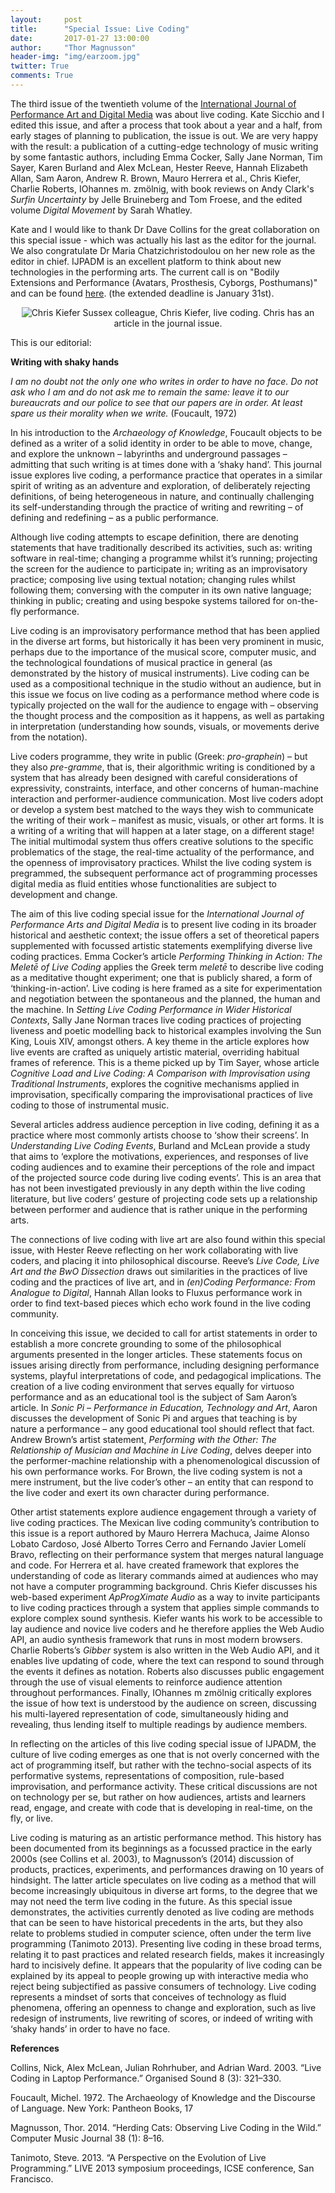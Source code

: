 ```yaml
---
layout:     post
title:      "Special Issue: Live Coding"
date:       2017-01-27 13:00:00
author:     "Thor Magnusson"
header-img: "img/earzoom.jpg"
twitter: True
comments: True
---
```


The third issue of the twentieth volume of the <a href="http://www.tandfonline.com/toc/rpdm20/12/2?nav=tocList">International Journal of Performance Art and Digital Media</a> was about live coding. Kate Sicchio and I edited this issue, and after a process that took about a year and a half, from early stages of planning to publication, the issue is out. We are very happy with the result: a publication of a cutting-edge technology of music writing by some fantastic authors, including Emma Cocker, Sally Jane Norman, Tim Sayer, Karen Burland and Alex McLean, Hester Reeve, Hannah Elizabeth Allan, Sam Aaron, Andrew R. Brown, Mauro Herrera et al., Chris Kiefer, Charlie Roberts, IOhannes m. zmölnig, with book reviews on Andy Clark's <i>Surfin Uncertainty</i> by Jelle Bruineberg and Tom Froese, and the edited volume <i>Digital Movement</i> by Sarah Whatley.

Kate and I would like to thank Dr Dave Collins for the great collaboration on this special issue - which was actually his last as the editor for the journal. We also congratulate Dr Maria Chatzichristodoulou on her new role as the editor in chief. IJPADM is an excellent platform to think about new technologies in the performing arts. The current call is on "Bodily Extensions and Performance (Avatars, Prosthesis, Cyborgs, Posthumans)" and can be found <a href="http://explore.tandfonline.com/pages/cfp/rpdm-special-issue-call-for-papers">here</a>. (the extended deadline is January 31st).

<p><center><img src="{{ site.baseurl }}/img/chriskiefer.jpg" alt="Chris Kiefer">
<span class="caption text-muted">Sussex colleague, Chris Kiefer, live coding. Chris has an article in the journal issue.</span></center></p>

This is our editorial:


<b>Writing with shaky hands</b>

<cite>I am no doubt not the only one who writes in order to have no face. Do not ask who I am and do not ask me to remain the same: leave it to our bureaucrats and our police to see that our papers are in order. At least spare us their morality when we write.</cite> (Foucault, 1972)

In his introduction to the <i>Archaeology of Knowledge</i>, Foucault objects to be defined as a writer of a solid identity in order to be able to move, change, and explore the unknown – labyrinths and underground passages – admitting that such writing is at times done with a ‘shaky hand’. This journal issue explores live coding, a performance practice that operates in a similar spirit of writing as an adventure and exploration, of deliberately rejecting definitions, of being heterogeneous in nature, and continually challenging its self-understanding through the practice of writing and rewriting – of defining and redefining – as a public performance.

Although live coding attempts to escape definition, there are denoting statements that have traditionally described its activities, such as: writing software in real-time; changing a programme whilst it’s running; projecting the screen for the audience to participate in; writing as an improvisatory practice; composing live using textual notation; changing rules whilst following them; conversing with the computer in its own native language; thinking in public; creating and using bespoke systems tailored for on-the-fly performance.

Live coding is an improvisatory performance method that has been applied in the diverse art forms, but historically it has been very prominent in music, perhaps due to the importance of the musical score, computer music, and the technological foundations of musical practice in general (as demonstrated by the history of musical instruments). Live coding can be used as a compositional technique in the studio without an audience, but in this issue we focus on live coding as a performance method where code is typically projected on the wall for the audience to engage with – observing the thought process and the composition as it happens, as well as partaking in interpretation (understanding how sounds, visuals, or movements derive from the notation).

Live coders programme, they write in public (Greek: <i>pro-graphein</i>) – but they also <i>pre-gramme</i>, that is, their algorithmic writing is conditioned by a system that has already been designed with careful considerations of expressivity, constraints, interface, and other concerns of human-machine interaction and performer-audience communication. Most live coders adopt or develop a system best matched to the ways they wish to communicate the writing of their work – manifest as music, visuals, or other art forms. It is a writing of a writing that will happen at a later stage, on a different stage! The initial multimodal system thus offers creative solutions to the specific problematics of the stage, the real-time actuality of the performance, and the openness of improvisatory practices. Whilst the live coding system is pregrammed, the subsequent performance act of programming processes digital media as fluid entities whose functionalities are subject to development and change.

The aim of this live coding special issue for the <i>International Journal of Performance Arts and Digital Media</i> is to present live coding in its broader historical and aesthetic context; the issue offers a set of theoretical papers supplemented with focussed artistic statements exemplifying diverse live coding practices. Emma Cocker’s article <i>Performing Thinking in Action: The Meletē of Live Coding</i> applies the Greek term <i>meletē</i> to describe live coding as a meditative thought experiment; one that is publicly shared, a form of ‘thinking-in-action’. Live coding is here framed as a site for experimentation and negotiation between the spontaneous and the planned, the human and the machine. In <i>Setting Live Coding Performance in Wider Historical Contexts</i>, Sally Jane Norman traces live coding practices of projecting liveness and poetic modelling back to historical examples involving the Sun King, Louis XIV, amongst others. A key theme in the article explores how live events are crafted as uniquely artistic material, overriding habitual frames of reference. This is a theme picked up by Tim Sayer, whose article <i>Cognitive Load and Live Coding: A Comparison with Improvisation using Traditional Instruments</i>, explores the cognitive mechanisms applied in improvisation, specifically comparing the improvisational practices of live coding to those of instrumental music.

Several articles address audience perception in live coding, defining it as a practice where most commonly artists choose to ‘show their screens’. In <i>Understanding Live Coding Events</i>, Burland and McLean provide a study that aims to ‘explore the motivations, experiences, and responses of live coding audiences and to examine their perceptions of the role and impact of the projected source code during live coding events’. This is an area that has not been investigated previously in any depth within the live coding literature, but live coders’ gesture of projecting code sets up a relationship between performer and audience that is rather unique in the performing arts.

The connections of live coding with live art are also found within this special issue, with Hester Reeve reflecting on her work collaborating with live coders, and placing it into philosophical discourse. Reeve’s <i>Live Code, Live Art and the BwO Dissection</i> draws out similarities in the practices of live coding and the practices of live art, and in <i>(en)Coding Performance: From Analogue to Digital</i>, Hannah Allan looks to Fluxus performance work in order to find text-based pieces which echo work found in the live coding community.

In conceiving this issue, we decided to call for artist statements in order to establish a more concrete grounding to some of the philosophical arguments presented in the longer articles. These statements focus on issues arising directly from performance, including designing performance systems, playful interpretations of code, and pedagogical implications. The creation of a live coding environment that serves equally for virtuoso performance and as an educational tool is the subject of Sam Aaron’s article. In <i>Sonic Pi – Performance in Education, Technology and Art</i>, Aaron discusses the development of Sonic Pi and argues that teaching is by nature a performance – any good educational tool should reflect that fact. Andrew Brown’s artist statement, <i>Performing with the Other: The Relationship of Musician and Machine in Live Coding</i>, delves deeper into the performer-machine relationship with a phenomenological discussion of his own performance works. For Brown, the live coding system is not a mere instrument, but the live coder’s other – an entity that can respond to the live coder and exert its own character during performance.

Other artist statements explore audience engagement through a variety of live coding practices. The Mexican live coding community’s contribution to this issue is a report authored by Mauro Herrera Machuca, Jaime Alonso Lobato Cardoso, José Alberto Torres Cerro and Fernando Javier Lomelí Bravo, reflecting on their performance system that merges natural language and code. For Herrera et al. have created framework that explores the understanding of code as literary commands aimed at audiences who may not have a computer programming background. Chris Kiefer discusses his web-based experiment <i>ApProgXimate Audio</i> as a way to invite participants to live coding practices through a system that applies simple commands to explore complex sound synthesis. Kiefer wants his work to be accessible to lay audience and novice live coders and he therefore applies the Web Audio API, an audio synthesis framework that runs in most modern browsers. Charlie Roberts’s <i>Gibber</i> system is also written in the Web Audio API, and it enables live updating of code, where the text can respond to sound through the events it defines as notation. Roberts also discusses public engagement through the use of visual elements to reinforce audience attention throughout performances. Finally, IOhannes m zmölnig critically explores the issue of how text is understood by the audience on screen, discussing his multi-layered representation of code, simultaneously hiding and revealing, thus lending itself to multiple readings by audience members.

In reflecting on the articles of this live coding special issue of IJPADM, the culture of live coding emerges as one that is not overly concerned with the act of programming itself, but rather with the techno-social aspects of its performative systems, representations of composition, rule-based improvisation, and performance activity. These critical discussions are not on technology per se, but rather on how audiences, artists and learners read, engage, and create with code that is developing in real-time, on the fly, or live.

Live coding is maturing as an artistic performance method. This history has been documented from its beginnings as a focussed practice in the early 2000s (see Collins et al. 2003), to Magnusson’s (2014) discussion of products, practices, experiments, and performances drawing on 10 years of hindsight. The latter article speculates on live coding as a method that will become increasingly ubiquitous in diverse art forms, to the degree that we may not need the term live coding in the future. As this special issue demonstrates, the activities currently denoted as live coding are methods that can be seen to have historical precedents in the arts, but they also relate to problems studied in computer science, often under the term live programming (Tanimoto 2013). Presenting live coding in these broad terms, relating it to past practices and related research fields, makes it increasingly hard to incisively define. It appears that the popularity of live coding can be explained by its appeal to people growing up with interactive media who reject being subjectified as passive consumers of technology. Live coding represents a mindset of sorts that conceives of technology as fluid phenomena, offering an openness to change and exploration, such as live redesign of instruments, live rewriting of scores, or indeed of writing with ‘shaky hands’ in order to have no face.

<b>References</b>

Collins, Nick, Alex McLean, Julian Rohrhuber, and Adrian Ward. 2003. “Live Coding in Laptop Performance.” Organised Sound 8 (3): 321–330.

Foucault, Michel. 1972. The Archaeology of Knowledge and the Discourse of Language. New York: Pantheon Books, 17

Magnusson, Thor. 2014. “Herding Cats: Observing Live Coding in the Wild.” Computer Music Journal 38 (1): 8–16.

Tanimoto, Steve. 2013. “A Perspective on the Evolution of Live Programming.” LIVE 2013 symposium proceedings, ICSE conference, San Francisco.

